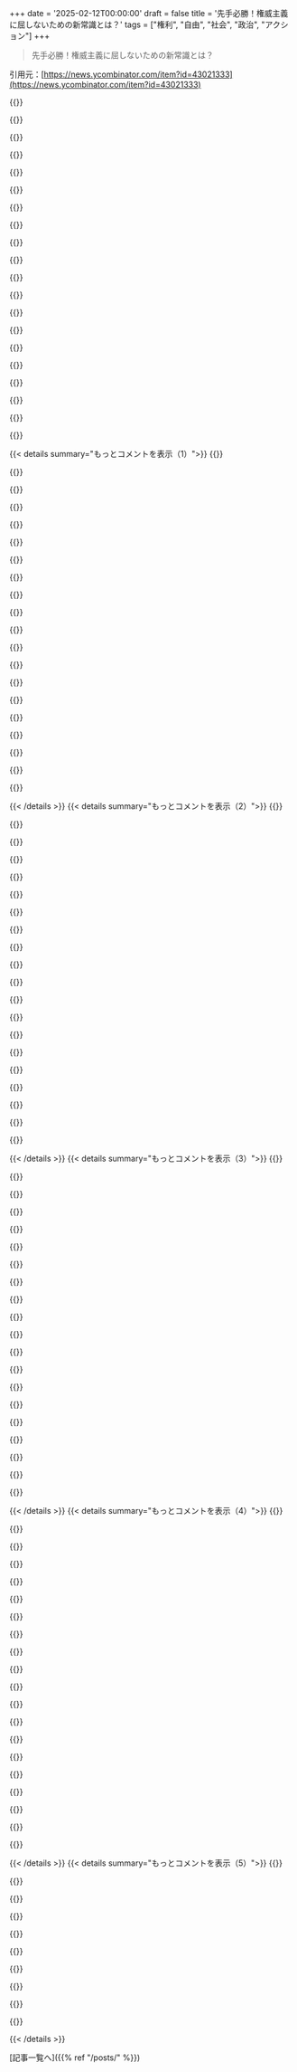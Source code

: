 +++
date = '2025-02-12T00:00:00'
draft = false
title = '先手必勝！権威主義に屈しないための新常識とは？'
tags = ["権利", "自由", "社会", "政治", "アクション"]
+++

> 先手必勝！権威主義に屈しないための新常識とは？

引用元：[https://news.ycombinator.com/item?id=43021333](https://news.ycombinator.com/item?id=43021333)

{{<matomeQuote body="Timothy SnyderのBloodlandsは本当に brutal な本で、リベラル民主主義の大切さを教えてくれた。独裁者の下で、悲劇がどれほど悪化するかを実感する。歴史を学ぶ patience がなかった若い頃とは違って、今は人間を理解することばかりに没頭しちゃってる。" userName="epistasis" createdAt="2025-02-12T03:19:24" color="#ff5733">}}

{{<matomeQuote body="Snyderの著作は、政府を理解する上で根本的に考え方を変えるきっかけになった。現在の地政学を理解するためにはThe Road to Unfreedomもおすすめ。" userName="chemeril" createdAt="2025-02-12T03:27:08" color="#ff5c5c">}}

{{<matomeQuote body="もう少し詳しく教えてくれない？理解がどう変わったのか、知りたい。" userName="ModernMech" createdAt="2025-02-12T04:24:18" color="">}}

{{<matomeQuote body="自分自身の見解として、ナチズムは一社会の異常事態だと思ってたけど、同じ地域で起きた他の虐待を知ることで、政治的表現とその影響の違いが見えてきた。Stalinの下でのホロドモールなど、悲惨な出来事が広がっていたことが分かった。意思表明が弾圧され、真実を追求することが困難になると、惨劇が生まれるんだなと。" userName="epistasis" createdAt="2025-02-12T19:49:31" color="#ff5733">}}

{{<matomeQuote body="返信ありがとう、すごく納得できる。政治活動をカルトとして捉えると、異なる理念やプロジェクトが同じ破壊につながる理由がわかるよね。" userName="ModernMech" createdAt="2025-02-13T02:24:23" color="">}}

{{<matomeQuote body="歴史を学ぶことを重視するようになった。AIが急速に進化する中で、人類の歴史に触れることが重要だと感じている。少し混乱してるかも。" userName="qntmfred" createdAt="2025-02-12T03:55:15" color="">}}

{{<matomeQuote body="時間が加速しているように感じる。昔は法律がテクノロジーについていけなかったけど、今は社会が技術に追いつけていない気がする。" userName="me_me_me" createdAt="2025-02-12T08:07:58" color="">}}

{{<matomeQuote body="社会はもう30年も遅れている。特にソーシャルメディアの負の影響に対する対応が遅いのは問題だ。" userName="trilbyglens" createdAt="2025-02-12T18:54:21" color="#ff5c5c">}}

{{<matomeQuote body="今の時代に目覚めた技術があったら、あまり人間を助けたいとは思わないかもね。" userName="__MatrixMan__" createdAt="2025-02-12T16:06:22" color="">}}

{{<matomeQuote body="あなたが言っているのは、もしかして、自分のこと？" userName="giardini" createdAt="2025-02-12T17:57:09" color="">}}

{{<matomeQuote body="いや、私たちは救われる価値があると思う。ただし、少し偏りがあるかもね。" userName="__MatrixMan__" createdAt="2025-02-13T04:30:35" color="">}}

{{<matomeQuote body="この本から学んだことを基に、今の状況を改善するために何ができると思う？" userName="sizzle" createdAt="2025-02-12T12:56:41" color="">}}

{{<matomeQuote body="Bloodlandsは独裁者がもたらす悲劇を描いた歴史書だ。著者の考えを述べた記事は未読だが、過去の経験から意思決定をすることが重要だと。" userName="epistasis" createdAt="2025-02-12T14:46:47" color="#38d3d3">}}

{{<matomeQuote body=">「Timothy SnyderのBloodlandsは本当に brutal な本で…」この本では、StalinとHitlerが引き起こした中央・東欧の大量虐殺について詳細に分析しているよね。国々の歴史についての教えが多く感じられた。" userName="throw0101d" createdAt="2025-02-12T03:24:08" color="#ff5733">}}

{{<matomeQuote body=">リベラル民主主義の大切さを教えてくれた。独裁者の下で、悲劇がどれほど悪化するかを実感する。" userName="suraci" createdAt="2025-02-12T03:59:52" color="#38d3d3">}}

{{<matomeQuote body="1940年のドイツにも似たような言葉があったのかな？歴史を学ぶことが大事なのは、暴力を正当化する体制とそうでない体制の違いがはっきりするからだよね。" userName="JumpCrisscross" createdAt="2025-02-12T04:24:00" color="#45d325">}}

{{<matomeQuote body="歴史を学んでわかったのは、暴力は支配階級の基本的な政治手段だってこと。アメリカの歴史でも見られることだと思うけど、もっと深く理解する必要があると思う。" userName="suraci" createdAt="2025-02-12T04:43:44" color="#ff5c5c">}}

{{<matomeQuote body="暴力は支配階級が政治目的を達成するための道具だよ。まさにウェーバー的な国家は暴力の独占によって定義されるからね。人々が暴力を使うというのとは全然違う。政治は市民の活動なのに、支配者と人々がその違いを理解しないと崩壊するんだ。" userName="JumpCrisscross" createdAt="2025-02-12T07:28:01" color="#45d325">}}

{{<matomeQuote body="“支配階級”という言葉の意味を誤解していると思う。ある国には一つの支配階級しかなくて、単一の存在じゃなくて異なる利益集団から成り立ってるんだ。実際の政治では、個人の目的は決定的な役割を果たすことはないよ。" userName="suraci" createdAt="2025-02-12T08:30:27" color="">}}

{{<matomeQuote body="支配階級のメンバーにはそれぞれ異なる動機があるってことを言いたいんだ。MLK Jr.やJFKとHooverは同じ時代に存在してたけど、ずいぶん違う利益を持ってたからね。政治家は時に権力を最大化しようとするけど、集団はそれを制約しようとするんだ。" userName="JumpCrisscross" createdAt="2025-02-12T19:34:01" color="#ff33a1">}}

{{< details summary="もっとコメントを表示（1）">}}
{{<matomeQuote body="それが、僕が支配階級は一つの単一的な存在じゃないと言った理由だよ。階級は政治的な派閥ではなく、全ての派閥は特定の社会階級に属するものなんだ。この考えはマルクス主義の古典的な誤解だね。" userName="suraci" createdAt="2025-02-15T08:14:55" color="">}}

{{<matomeQuote body="30年代、ドイツでは共産主義者が大きな恐怖の対象だったんだ。イタリア人はファシストと自称してたけど、ドイツ人はそうは思ってなかっただろうね。ファシズムを定義するのは難しいけど、ウムベルト・エコのUr-Fascismの特徴を信じてるよ。" userName="drewcoo" createdAt="2025-02-12T10:03:31" color="#38d3d3">}}

{{<matomeQuote body="こういう考えがリベラルな民主主義の人たちから出てくる理由は、他の国では政府に対する批判的な分析が許可されないからだと思うよ。" userName="SpicyLemonZest" createdAt="2025-02-12T04:20:02" color="">}}

{{<matomeQuote body="HNは特に洞察に満ちた人や記事に対して敬意を払ってるから、記事が注目されてるのは不思議じゃないよ。" userName="bearjaws" createdAt="2025-02-12T03:25:06" color="">}}

{{<matomeQuote body="“Hacker”という言葉は、シリコンバレーのスタートアップが資本主義や規制を”ハックする”ことを指してるんであって、以前の反体制的なハッカー文化のことじゃないんだ。" userName="NathanKP" createdAt="2025-02-12T03:39:51" color="">}}

{{<matomeQuote body="それは少し間違ってるよ。pg、rtm、tlbはMITやケンブリッジのハッカーシーンから出たんだから、そこではみんながそういう意味で言葉を使ってた。" userName="southernplaces7" createdAt="2025-02-12T07:04:02" color="">}}

{{<matomeQuote body="それから約8年経つけど、今日の出来事を指してるわけじゃないよ。昔の繰り返しって感じだね。" userName="krapp" createdAt="2025-02-12T19:57:56" color="">}}

{{<matomeQuote body="こういう投稿がHNのトップページに出てくるとちょっと驚くね。最近、政治的な投稿はどんどん埋もれていってたから。" userName="dang" createdAt="2025-02-14T20:17:47" color="">}}

{{<matomeQuote body="面白いことに、今やその投稿はフラグが立てられているみたいだね。ここでのハッカー精神って何だったんだろう。" userName="tbrownaw" createdAt="2025-02-12T04:41:49" color="#ff33a1">}}

{{<matomeQuote body="リベラルな民主主義の人たちがこういう見解を持つのは、他の国々は政府の批判的な分析を許可しない傾向があるからだと思う。" userName="idiotsecant" createdAt="2025-02-12T03:37:30" color="">}}

{{<matomeQuote body="今の政府が権威主義だって暗に言ってるのが政治的だよね。" userName="Panoramix" createdAt="2025-02-12T04:04:53" color="">}}

{{<matomeQuote body="左と右は民主主義の社会の特権だよね。民主主義と反民主主義は別の軸だから、記事の含意は現政府が権威主義かどうかは社会的抵抗の扱い方でわかるってこと。" userName="DavidPiper" createdAt="2025-02-12T04:17:13" color="#ff5733">}}

{{<matomeQuote body="今やみんなが情報発信者になったら、全てが政治的だよね。" userName="intended" createdAt="2025-02-12T05:36:48" color="">}}

{{<matomeQuote body="権威主義って結局政治じゃん？" userName="heavensteeth" createdAt="2025-02-12T04:07:57" color="">}}

{{<matomeQuote body="政治体制に抵抗することが政治じゃないってどういうこと？最近の人たちの「政治」って言葉の使い方に混乱してる。" userName="SpicyLemonZest" createdAt="2025-02-12T04:07:49" color="">}}

{{<matomeQuote body="あれ、すぐにダメになったね。フロントページにも出れなくなった。" userName="insane_dreamer" createdAt="2025-02-12T05:21:41" color="">}}

{{<matomeQuote body="Dangは自由な言論に対する適切なモデレーションの例だよね。" userName="tomrod" createdAt="2025-02-12T03:33:46" color="">}}

{{<matomeQuote body="モデレーターだったけど、コンテンツモデレーションの定義からいくと自由な言論とマッチするモデレーションは存在しない。全てのメディアで同じことが起こってる。耐えられる例外だらけになるし、4chanには住みたくない人が多い。" userName="intended" createdAt="2025-02-12T05:36:11" color="#38d3d3">}}

{{<matomeQuote body="pgが忙しいのかな？この件を見つけたら、ダブルプラスいい意見以外は抑え込むだろうね。" userName="steele" createdAt="2025-02-12T03:36:21" color="">}}

{{<matomeQuote body="この記事はナチスについてだから、これが政治的でなくて歴史的だと考えられてるのが現状を物語ってる。" userName="jayd16" createdAt="2025-02-12T03:46:41" color="#ff5c5c">}}


{{< /details >}}
{{< details summary="もっとコメントを表示（2）">}}
{{<matomeQuote body="もし特定の政府がナチスみたいな忠誠の粛清やナチスっぽい敬礼をしてなかったら、誰もナチスのような行動を引き合いに出さなかったかもしれないよ。" userName="insane_dreamer" createdAt="2025-02-12T05:43:53" color="#ff5c5c">}}

{{<matomeQuote body="終末論的な言説の危険性だね。特定のグループと人を常に比べると、そのグループについて話す時に、聞く側が差別的な意図を疑ってしまって、興味深い議論ができなくなっちゃう。" userName="tbrownaw" createdAt="2025-02-12T04:07:05" color="">}}

{{<matomeQuote body="ナチスの巧妙さだよね。人々はホロコーストのことを考えて驚くけど、ナチスは疑いの余地を武器にしてる。ヒトラーが権力を握る前は、彼の反ユダヤ主義は本心ではないって考えられてた。今のトランプも同じように極端な発言をしてるから、彼の言葉を素直に受け止めた方がいいよ。" userName="ModernMech" createdAt="2025-02-12T05:53:45" color="#38d3d3">}}

{{<matomeQuote body="他のグループがネオナチで、それが支配的な力になることもある。他の人たちには似てる部分があるけど、違うと言われると議論が終わっちゃう。こういう言説の価値もあるよね。" userName="intended" createdAt="2025-02-12T05:39:53" color="">}}

{{<matomeQuote body="それが唯一の抵抗法。でも、法の支配も声高に主張し続けることが重要だよ。タイムリーな話題だね。" userName="tomrod" createdAt="2025-02-12T03:14:49" color="">}}

{{<matomeQuote body="法の支配を声高に主張することを忘れないで。法律は人間が作るものだから、どんな人がその法律を作るかで意味が変わるかもしれない。" userName="penguin_booze" createdAt="2025-02-12T10:55:42" color="">}}

{{<matomeQuote body="”すべての個人の行動は、脳を通じて動機に変わって行動を引き起こす。市民社会のニーズは、国家の意志を通じて法律として正当性を得る。”ってルートヴィヒ・フェルバックが言ってた。" userName="suraci" createdAt="2025-02-15T07:09:22" color="">}}

{{<matomeQuote body="アメリカにおける法の支配は権力分立を指す。裁判所も無視はできない。法の支配は「誰も法の上にはいない」ってことだから、大事な点なんだ。" userName="tomrod" createdAt="2025-02-12T12:34:13" color="#ff5733">}}

{{<matomeQuote body="例えば、地元の共和党の市弁護士に法律を確認するよう頼むと、すぐに指令を比較して抗議することができる。" userName="ncr100" createdAt="2025-02-12T03:18:13" color="">}}

{{<matomeQuote body="時には面倒だと思うこともあるけど、権利を失う危険があるから、それをやらないといけない。" userName="blooalien" createdAt="2025-02-12T03:39:17" color="">}}

{{<matomeQuote body="賛成だよ。" userName="tomrod" createdAt="2025-02-12T03:44:29" color="">}}

{{<matomeQuote body="権利を行使することが面倒だとは思わないよ。衝突があればイライラするかもしれないけど、決して面倒ではない。" userName="tomrod" createdAt="2025-02-14T18:15:30" color="">}}

{{<matomeQuote body="そうだね。でも、失礼でひどいデモの方がもっと失礼でひどいことに出会うよりマシじゃない？" userName="intended" createdAt="2025-02-12T05:41:01" color="">}}

{{<matomeQuote body="デモや活動には、世間の反応をうまく扱うことが大事だよね。興味のない人を遠ざけるリスクがあるから。だから、僕はデモには行かないし、活動は控えてる。" userName="pyuser583" createdAt="2025-02-12T05:50:55" color="">}}

{{<matomeQuote body="それぞれの役割があるよね。活動家は活動家であるべきだし、失礼な行動で意識を高めるスペースが必要なこともある。" userName="intended" createdAt="2025-02-12T06:21:47" color="#38d3d3">}}

{{<matomeQuote body="人民の正当性に反することをするなら、勝手にルールを貫くのは無理だろ。それより、もっと根本的な正当性を主張しないと。最近の選挙結果をみたら、正当性がどんどん悪化している。" userName="tehjoker" createdAt="2025-02-12T03:22:18" color="#785bff">}}

{{<matomeQuote body="いや…抗うための唯一の方法じゃないし。WW2が法の支配を主張することで勝ったなんて聞いたことないよ。" userName="kouru225" createdAt="2025-02-12T04:06:46" color="">}}

{{<matomeQuote body="ムッソリーニもこうした激しい攻撃でひっくり返されたんだよ。" userName="tdeck" createdAt="2025-02-12T04:36:55" color="">}}

{{<matomeQuote body="うーん、指摘されてしまったね。だから、民兵を呼んだり、ファシストを訴えたり、教育やメディアの透明性を確保することが大事だと思う。" userName="tomrod" createdAt="2025-02-12T04:14:49" color="#38d3d3">}}

{{<matomeQuote body="ある視点から見ると、連合軍の戦争は法の支配を強く主張する戦いだったと言えるかも。" userName="chasing" createdAt="2025-02-12T04:34:50" color="">}}


{{< /details >}}
{{< details summary="もっとコメントを表示（3）">}}
{{<matomeQuote body="これ、すごいね。良い視点だと思う。" userName="tomrod" createdAt="2025-02-12T04:50:36" color="#45d325">}}

{{<matomeQuote body="なんで今、これが重要なの？" userName="bigdict" createdAt="2025-02-12T03:18:04" color="">}}

{{<matomeQuote body="GoogleとAppleが、誰も求めてないのにある海域の名前を変更したんだ。そんなの、当地の人たちの支持もないし、ただの権力を誇示する道化だよ。" userName="nickthegreek" createdAt="2025-02-12T03:22:50" color="#ff5733">}}

{{<matomeQuote body="最近のシステムの乱用の良い例だね。国民を代表するなら、法律に従うべきだよ。" userName="tomrod" createdAt="2025-02-12T03:24:55" color="#ff5733">}}

{{<matomeQuote body="法律を変えれば、何でもできるよ。例えば、不要な1セント硬貨を廃止することだって。" userName="throw0101d" createdAt="2025-02-12T03:32:20" color="">}}

{{<matomeQuote body="トランプやマスクがやってる間違ったことの中で、湾の名前を変えることは一番大したことじゃないかも。でも、権力を示す強いシグナルではある。" userName="insane_dreamer" createdAt="2025-02-12T03:34:44" color="">}}

{{<matomeQuote body="それに加えて、“想像していたよりも petty だ”というシグナルも送ってるよね。大人はどこにいる？" userName="JKCalhoun" createdAt="2025-02-12T03:44:22" color="#45d325">}}

{{<matomeQuote body="死んでるね。片方はFox News＋共和党のオーウェル的国家、もう片方は注目を競うメディア。" userName="intended" createdAt="2025-02-12T05:43:47" color="">}}

{{<matomeQuote body="それほんとにそうなの？彼は同じ名前じゃないから湾での掘削を承認できるってのが彼のアイデアみたい。バイデンの掘削禁止を逆手に取ろうとしてるかもね...結果はどうなるか見ものだ。" userName="weaksauce" createdAt="2025-02-12T03:40:45" color="">}}

{{<matomeQuote body="その視点は面白いね。ただ、彼はアラスカと同じように掘削禁止を逆転するために大統領令を出せると思うから、メキシコ湾の名前を変える必要はないと思うよ。" userName="insane_dreamer" createdAt="2025-02-12T05:20:48" color="">}}

{{<matomeQuote body="笑った、まるで反転したRip Van Winkleだね。寝て起きたら王政への反乱なんてなかったかのよう。" userName="ModernMech" createdAt="2025-02-12T03:53:48" color="">}}

{{<matomeQuote body="ミルグラムはそう見つけたけど、それは彼が見つけたかったからだ。他の人はその実験から異なることを見つけてるよ。" userName="readthenotes1" createdAt="2025-02-12T03:20:36" color="">}}

{{<matomeQuote body="ミルグラムの分析から感じるのは、実際には元々言われていたほど多くの人が従ったわけじゃない。でも、たった一人でも従おうとしたことは重い意味を持つよ。実際の状況だと、彼らは国家のエージェントや企業の従業員で、命を守るために従うことに依存してる場合が多いから、従う率は相当高くなると思う。人は権威に簡単に操られる。" userName="kmoser" createdAt="2025-02-12T03:37:20" color="#ff5733">}}

{{<matomeQuote body="むしろ、この研究は人々が大文字のScienceへの信念によって簡単に操られることを示してる。" userName="readthenotes1" createdAt="2025-02-12T20:06:56" color="">}}

{{<matomeQuote body="批判的分析や深みを加えるリンクをありがとう。こういうコメントがあるから、私はHacker Newsに戻ってくる。" userName="throwaway519" createdAt="2025-02-12T03:38:13" color="#ff5733">}}

{{<matomeQuote body="これがHacker Newsで一位になったのはすごい！この読者たちの政治観は本当に面白い。" userName="psb" createdAt="2025-02-12T03:24:49" color="">}}

{{<matomeQuote body="このサイトはHacker News。ハッカーは一般的に権威主義を好まない。驚いたら、ハッカーのハウトゥーを読むといい。「ハッカーは本質的に反権威主義だ。命令を出せる人間がいると、興味を持っている問題を解決できなくなるからだ」ってね。ハッカーとクラッカーの違いもあって、最近はTech-broと呼ばれる。" userName="moobsen" createdAt="2025-02-12T03:45:05" color="#785bff">}}

{{<matomeQuote body="確かに、ここには強い反権威主義を持つハッカーがいるけど、中には権力に従う自己中心的なテクノエリートもいる。ただのマーケティング用語で、真の精神を反映していない場合もある。" userName="southernplaces7" createdAt="2025-02-12T07:03:00" color="">}}

{{<matomeQuote body=">ハッカーは一般的に権威主義を好まない。<br>反対意見。ハッカーが反権威主義的な傾向があるのは確かだけど、CEOや技術リーダーの権威主義に賛成する人が多いのに失望する。Tech-broの連中が民主主義を無視するのは偶然じゃない。ここは反権威主義に傾いてるとは言えない。" userName="unsui" createdAt="2025-02-12T03:54:18" color="#785bff">}}

{{<matomeQuote body="ちょっと待って。古いOSが起動してシステムチェックを終えるのに時間がかかるんだ。昔のことを思い出せる素晴らしいビデオを見つけたよ。人々は変化を促す話やアイデアが必要だ。" userName="intended" createdAt="2025-02-12T05:51:35" color="">}}


{{< /details >}}
{{< details summary="もっとコメントを表示（4）">}}
{{<matomeQuote body="残念ながら、今のハッカー文化は20年前とは違う。主流になりすぎて、ルールに従ってハックする方向に行っている。今は少数派だけど、その証拠がこの記事のフラグ付けだと思う。議論が穏やかだから、フィルターを通ると思ったんだけど。" userName="throwaways01342" createdAt="2025-02-12T08:02:20" color="">}}

{{<matomeQuote body=">ハッカーは一般的に権威主義を好まない。<br>例外もある。自分の信念に合えば、権威主義を受け入れるハッカーもいる。真の擁護者は、異なる意見を持つ人々の自由のために立ち上がる小さな少数派だ。" userName="ekianjo" createdAt="2025-02-12T03:53:57" color="">}}

{{<matomeQuote body="100％同意。ハッキングは本質的に反権威主義で、ビジネスを始めて雇われた奴隷から脱するのもそう。でも、政治システムに手を加えることを「クラッキング」と考えるのは賛同できない。政治は最も停滞しているから、ハッカーがそれを変える。そこのハッカーが「ホワイトハット」か「ブラックハット」かが問題だ。" userName="NathanKP" createdAt="2025-02-12T03:59:24" color="#38d3d3">}}

{{<matomeQuote body=">ハッカーは一般的に権威主義を好まない。<br>反論：ここにはトランプやエロンを支持する投稿者が多い。Doge軍に参加している「ハッカー」もいるし。" userName="Trasmatta" createdAt="2025-02-12T03:55:11" color="">}}

{{<matomeQuote body="「プラネットをハックする」と言った時、彼らが官僚制を転覆して技術的進歩を加速することを想像していなかったのか疑問に思う。" userName="jazzyjackson" createdAt="2025-02-12T04:38:41" color="">}}

{{<matomeQuote body="ハッカーの精神は決して独裁国家を築くものではなかった。" userName="Trasmatta" createdAt="2025-02-12T05:10:42" color="">}}

{{<matomeQuote body=">ハッカーは一般的に権威主義を好まない。<br>BOFHはかなりの権威主義者で、称賛されたキャラクターだ。" userName="tbrownaw" createdAt="2025-02-12T04:10:54" color="">}}

{{<matomeQuote body="HNはリバタリアン傾向があり、厳格に守れば反権威主義になる。自由を信じる人はファシズムや権威主義に反対すべき。" userName="cogman10" createdAt="2025-02-12T03:54:00" color="#ff33a1">}}

{{<matomeQuote body="リバタリアニズムはポッパーの逆説に対するチェックやバランスの欠如に繋がる。それは権威主義が生まれる要因だ。" userName="Fnoord" createdAt="2025-02-12T14:37:10" color="">}}

{{<matomeQuote body="すべてのリバタリアン哲学がそうではない。政府の警察には疑念を抱きつつも、政府に対する執行機関には疑問を呈さない場合もある。権威主義には強力な警察が必要だ。" userName="cogman10" createdAt="2025-02-12T16:54:11" color="">}}

{{<matomeQuote body="リバタリアニズムとアナルコキャピタリズムはほぼ同じこと。政府がないと犯罪組織が生まれる。もし警察を外注したらどうなる？それに、軍があれば戒厳令を宣言できるし、軍を使うことができる。" userName="Fnoord" createdAt="2025-02-13T13:31:41" color="">}}

{{<matomeQuote body="ハッカーは一般的に権威主義が嫌いだよね。しかも昔のハッカーはアナーキズムと結びついてたかもしれないけど、今の“tech bros”はお金の方が大事そう。HNも後者に寄ってる気がするけど、どちらにも当てはまらない人も多いよ。" userName="insane_dreamer" createdAt="2025-02-12T05:41:01" color="">}}

{{<matomeQuote body="確かにお金は素晴らしい第二の愛だね。でも、元祖を思い出すのはみんなの個人的な旅の一部だよ。最終的に何を思い出して選ぶかはそれぞれの自由だし。" userName="intended" createdAt="2025-02-12T05:46:58" color="">}}

{{<matomeQuote body="皮肉なことにESRは権威主義側に付いてるみたいだけど、そういう人が多いから驚きじゃないよね。彼は2000年代にハッカーの精神を失ったと思うな。最近のツイートで、＞“我々（トランプに投票した大多数）はもはや人種差別の accusations なんて気にしない。”って言ってた。政府の解体に関しては、彼は「間違っている。私はこれに投票した」とも言ってた。ESRはハッカーじゃなくて、ただの普通のリバタリアンだよ。" userName="mmastrac" createdAt="2025-02-12T03:49:59" color="#ff33a1">}}

{{<matomeQuote body="ESRはハッカーではなく普通のリバタリアンだという意見には反論があるよ。彼の意見が嫌いかもしれないけど、ハッカーの定義には間違いなく当てはまる。" userName="anonfordays" createdAt="2025-02-12T09:00:43" color="">}}

{{<matomeQuote body="ESRが権威主義側にいるってのは、あんまり驚かない。彼が過去に若い黒人男性を mortal threat と表現したり、911の報復としてイスラム世界を核で制圧することを提唱してたのも覚えてる。トランプの支持者ってのには驚くかもしれないけど、トランプは彼にとってはむしろ穏健だろうね。リバタリアンをそういう風に言わないであげて。彼らはおかしな考えを持つこともあるけど、それが人種差別的だとは限らないから。" userName="snickerbockers" createdAt="2025-02-12T12:38:24" color="#ff5c5c">}}

{{<matomeQuote body="著者のティモシー・スナイダーについて詳しい情報：ティモシー・デイビッド・スナイダー（1969年生まれ）は、中央・東ヨーロッパ、ソ連、ホロコーストの歴史に特化したアメリカの歴史家だよ。彼はイェール大学の歴史学のリチャード・C・レビン教授で、ウィーンの人文学研究所の常勤研究者でもある。いくつかの書籍を執筆していて、ベストセラーとされるものも多い。『Do Not Obey In Advance』は彼の『On Tyranny』の第一章だ。" userName="throw0101d" createdAt="2025-02-12T03:23:10" color="#45d325">}}

{{<matomeQuote body="面白いね、この投稿は今、シャドウバンされてるのかな？自分のにはフロントページの真ん中あたりに出てくるけど、ログアウトだと全く表示されない。" userName="pabs3" createdAt="2025-02-12T04:29:35" color="">}}

{{<matomeQuote body="人々は非常に階層的で、みんなが法律の前で平等な民主主義の考えは本質的にそれと矛盾してると思う。" userName="anal_reactor" createdAt="2025-02-12T08:54:43" color="">}}

{{<matomeQuote body="ティモシー・スナイダーによる権威主義に関する二十の教訓：" userName="zfg" createdAt="2025-02-12T14:28:00" color="">}}


{{< /details >}}
{{< details summary="もっとコメントを表示（5）">}}
{{<matomeQuote body="これは良さそうだけど、誰かを殺すように頼まれる可能性はかなり低いよね。例えば、ワクチンに hesitant な人に医療を与えるかどうか決める政府の役人になったとき、あなたは本当に国家に逆らうのか？それが大義のための許容できる権威主義だと考えるのか？また、国家が違法移民を報告することを要求したら、あなたは従わないのか？法と権威主義の線引きはどこなのか？" userName="aeternum" createdAt="2025-02-12T03:29:58" color="#ff33a1">}}

{{<matomeQuote body="＞国家が LinkedInやHNのプロフィールに pronouns を記載することを求めたら、あなたは従わないのか？”正しい。法律により、私の自由な言論の権利を侵害してるから、それを訴えることができる。今、その制度が試されてる最中だよ。" userName="tomrod" createdAt="2025-02-12T03:38:49" color="">}}

{{<matomeQuote body="すでに反応したけど、このコメント大好きだわ。世界中でも中間管理職や管理者は権利の徐々な侵害の進行を遅らせるのが得意だよね。" userName="tomrod" createdAt="2025-02-12T03:44:06" color="#ff5733">}}

{{<matomeQuote body="その時点で、もしその命令が実行される危険があるなら、もう終わってる。要は、先に従うことで権威主義者を強くさせちゃうんだ。<br>追記:でも、ワクチン義務に従うのは滑りやすい坂のスタートとしては良くないよ。" userName="skulk" createdAt="2025-02-12T03:31:57" color="#785bff">}}

{{<matomeQuote body="権威主義は命令が実際に実行されなくても起こると思ってるの？それは珍しい見解だね。いずれにしても、どのラインを引くつもりなの？具体的に何を拒否して権威主義を防ぐの？" userName="aeternum" createdAt="2025-02-12T17:31:09" color="">}}

{{<matomeQuote body="最初に来たのは、メールの署名にあたる代名詞のない人々だった。私は声を挙げなかった、だって私はその人たちじゃなかったから。" userName="rhinoceraptor" createdAt="2025-02-12T04:25:13" color="">}}

{{<matomeQuote body="ワクチン未接種者のための病院のケアについて話してたのを覚えてないの？" userName="idunnoman1222" createdAt="2025-02-12T04:31:54" color="">}}

{{<matomeQuote body="彼が言ってるのはワクチンの義務のことじゃないかな。" userName="gruez" createdAt="2025-02-12T03:34:05" color="">}}

{{<matomeQuote body="「権威に従うことが本能としての義務」と「権威主義者の政治的目標に同意し、思ってた通りに支配されること」は違うよね。これらの記事やアメリカのガバナンスに対するフラストレーションは、プロフェッショナル・マネージャリー・クラスが一般的な支持を持つところを理解していないことから来てると感じる。アメリカが銃の圧力で統制されてることに気づかないなんて、意識が足りない。<br>例えば、ストリートギャングはどんな政権を好むと思う？ホワイトカラー犯罪者は？警官は？" userName="quacked" createdAt="2025-02-12T03:37:13" color="#45d325">}}

{{<matomeQuote body="多くの人は、自分に同意する権威的なものを望んでるのは意外でもなんでもない。興味深いのは、その衝動が抑えられること。みんな反対側にもその力を持たせたくないことを理解してるから。情報環境が、他の側がその権力を持っていて、使っていると信じ込ませていて、問題がエスカレートしまうんだ。" userName="eightysixfour" createdAt="2025-02-12T03:48:12" color="#45d325">}}


{{< /details >}}


[記事一覧へ]({{% ref "/posts/" %}})
